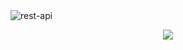 <img src="https://i.ibb.co/g6LpPMH/rest-api.jpg" alt="rest-api" border="0">
<p align="center"><a href="https://shovon.net"><img src="http://shovon.net/projects/freelancer/DaRose/images/assets/logo.png"><a/></p>


